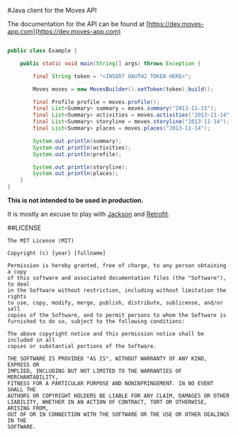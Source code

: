 #Java client for the Moves API

The documentation for the API can be found at [https://dev.moves-app.com](https://dev.moves-app.com)

```Java

public class Example {

    public static void main(String[] args) throws Exception {

        final String token = "<INSERT OAUTH2 TOKEN HERE>";

        Moves moves = new MovesBuilder().setToken(token).build();

        final Profile profile = moves.profile();
        final List<Summary> summary = moves.summary("2013-11-15");
        final List<Summary> activities = moves.activities("2013-11-14");
        final List<Summary> storyline = moves.storyline("2013-11-14");
        final List<Summary> places = moves.places("2013-11-14");

        System.out.println(summary);
        System.out.println(activities);
        System.out.println(profile);

        System.out.println(storyline);
        System.out.println(places);
    }
}
```

**This is not intended to be used in production.**

It is mostly an excuse to play with [Jackson](https://github.com/FasterXML/jackson-core)
and [Retrofit](http://square.github.io/retrofit/).


##LICENSE

```
The MIT License (MIT)

Copyright (c) [year] [fullname]

Permission is hereby granted, free of charge, to any person obtaining a copy
of this software and associated documentation files (the "Software"), to deal
in the Software without restriction, including without limitation the rights
to use, copy, modify, merge, publish, distribute, sublicense, and/or sell
copies of the Software, and to permit persons to whom the Software is
furnished to do so, subject to the following conditions:

The above copyright notice and this permission notice shall be included in all
copies or substantial portions of the Software.

THE SOFTWARE IS PROVIDED "AS IS", WITHOUT WARRANTY OF ANY KIND, EXPRESS OR
IMPLIED, INCLUDING BUT NOT LIMITED TO THE WARRANTIES OF MERCHANTABILITY,
FITNESS FOR A PARTICULAR PURPOSE AND NONINFRINGEMENT. IN NO EVENT SHALL THE
AUTHORS OR COPYRIGHT HOLDERS BE LIABLE FOR ANY CLAIM, DAMAGES OR OTHER
LIABILITY, WHETHER IN AN ACTION OF CONTRACT, TORT OR OTHERWISE, ARISING FROM,
OUT OF OR IN CONNECTION WITH THE SOFTWARE OR THE USE OR OTHER DEALINGS IN THE
SOFTWARE.
```